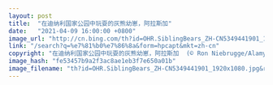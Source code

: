 ```yaml
---
layout: post
title:  "在迪纳利国家公园中玩耍的灰熊幼崽，阿拉斯加"
date:   "2021-04-09 16:00:00 +0800"
image_url: "http://cn.bing.com/th?id=OHR.SiblingBears_ZH-CN5349441901_1920x1080.jpg&rf=LaDigue_1920x1080.jpg&pid=hp"
link: "/search?q=%e7%81%b0%e7%86%8a&form=hpcapt&mkt=zh-cn"
copyright: "在迪纳利国家公园中玩耍的灰熊幼崽，阿拉斯加  (© Ron Niebrugge/Alamy)"
image_hash: "fe53457b9a2f3ac8ae1eb3f7e650a01b"
image_filename: "th?id=OHR.SiblingBears_ZH-CN5349441901_1920x1080.jpg&rf=LaDigue_1920x1080.jpg&pid=hp"
---
```

